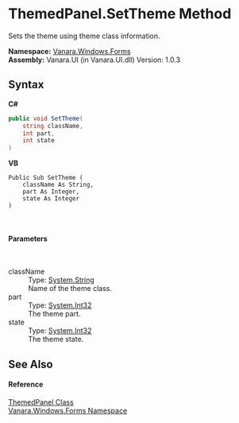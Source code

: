 # ThemedPanel.SetTheme Method 
 

Sets the theme using theme class information.

**Namespace:**&nbsp;<a href="c580cf52-4028-70db-28d0-f9b1abc03861">Vanara.Windows.Forms</a><br />**Assembly:**&nbsp;Vanara.UI (in Vanara.UI.dll) Version: 1.0.3

## Syntax

**C#**<br />
``` C#
public void SetTheme(
	string className,
	int part,
	int state
)
```

**VB**<br />
``` VB
Public Sub SetTheme ( 
	className As String,
	part As Integer,
	state As Integer
)
```

<br />

#### Parameters
&nbsp;<dl><dt>className</dt><dd>Type: <a href="http://msdn2.microsoft.com/en-us/library/s1wwdcbf" target="_blank">System.String</a><br />Name of the theme class.</dd><dt>part</dt><dd>Type: <a href="http://msdn2.microsoft.com/en-us/library/td2s409d" target="_blank">System.Int32</a><br />The theme part.</dd><dt>state</dt><dd>Type: <a href="http://msdn2.microsoft.com/en-us/library/td2s409d" target="_blank">System.Int32</a><br />The theme state.</dd></dl>

## See Also


#### Reference
<a href="a1672eb3-8225-09fa-2130-2d4df8298871">ThemedPanel Class</a><br /><a href="c580cf52-4028-70db-28d0-f9b1abc03861">Vanara.Windows.Forms Namespace</a><br />